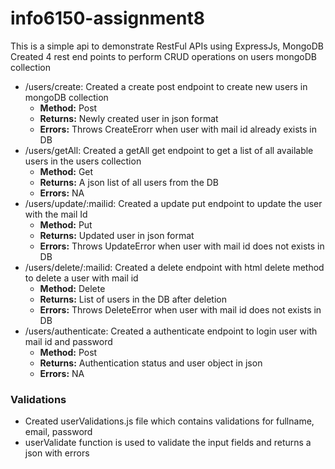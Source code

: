 # info6150-assignment8
This is a simple api to demonstrate RestFul APIs using ExpressJs, MongoDB
Created 4 rest end points to perform CRUD operations on users mongoDB collection

* /users/create: Created a create post endpoint to create new users in mongoDB collection
    * **Method:** Post
    * **Returns:** Newly created user in json format
    * **Errors:** Throws CreateErorr when user with mail id already exists in DB
* /users/getAll: Created a getAll get endpoint to get a list of all available users in the users collection
    * **Method:** Get
    * **Returns:** A json list of all users from the DB
    * **Errors:** NA
* /users/update/:mailid: Created a update put endpoint to update the user with the mail Id
    * **Method:** Put
    * **Returns:** Updated user in json format
    * **Errors:** Throws UpdateError when user with mail id does not exists in DB
* /users/delete/:mailid: Created a delete endpoint with html delete method to delete a user with mail id
    * **Method:** Delete
    * **Returns:** List of users in the DB after deletion
    * **Errors:** Throws DeleteError when user with mail id does not exists in DB
* /users/authenticate: Created a authenticate endpoint to login user with mail id and password
    * **Method:** Post
    * **Returns:** Authentication status and user object in json
    * **Errors:** NA

### Validations ###
* Created userValidations.js file which contains validations for fullname, email, password
* userValidate function is used to validate the input fields and returns a json with errors